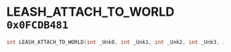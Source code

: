 # LEASH_ATTACH_TO_WORLD `0x0FCDB481`

```cpp
int LEASH_ATTACH_TO_WORLD(int _Unk0, int _Unk1, int _Unk2, int _Unk3, int _Unk4, int _Unk5, int _Unk6, int _Unk7);
```